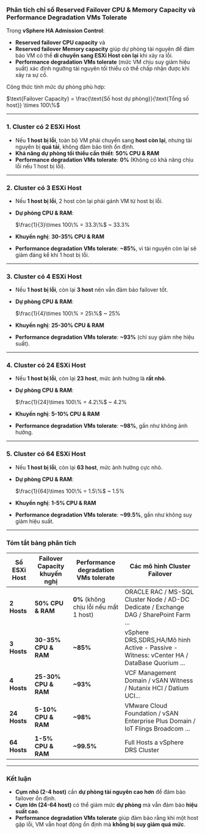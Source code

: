 ### **Phân tích chỉ số Reserved Failover CPU & Memory Capacity và Performance Degradation VMs Tolerate**  

Trong **vSphere HA Admission Control**: 

- **Reserved failover CPU capacity** và 
- **Reserved failover Memory capacity** giúp dự phòng tài nguyên để đảm bảo VM có thể **di chuyển sang ESXi Host còn lại** khi xảy ra lỗi.
- **Performance degradation VMs tolerate** (mức VM chịu suy giảm hiệu suất) xác định ngưỡng tài nguyên tối thiểu có thể chấp nhận được khi xảy ra sự cố.  

Công thức tính mức dự phòng phù hợp:  

 $\text{Failover Capacity} = \frac{\text{Số host dự phòng}}{\text{Tổng số host}} \times 100\%$

---

### **1. Cluster có 2 ESXi Host**
- Nếu **1 host bị lỗi**, toàn bộ VM phải chuyển sang **host còn lại**, nhưng tài nguyên bị **quá tải**, không đảm bảo tính ổn định.
- **Khả năng dự phòng tối thiểu cần thiết**: **50% CPU & RAM**
- **Performance degradation VMs tolerate**: **0%** (Không có khả năng chịu lỗi nếu 1 host bị lỗi).

---

### **2. Cluster có 3 ESXi Host**
- Nếu **1 host bị lỗi**, 2 host còn lại phải gánh VM từ host bị lỗi.
- **Dự phòng CPU & RAM**:  
  
  $\frac{1}{3}\times 100\% = 33.3\%$ ~ 33.3%

- **Khuyến nghị**: **30-35% CPU & RAM**
- **Performance degradation VMs tolerate**: **~85%**, vì tài nguyên còn lại sẽ giảm đáng kể khi 1 host bị lỗi.

---

### **3. Cluster có 4 ESXi Host**
- Nếu **1 host bị lỗi**, còn lại **3 host** nên vẫn đảm bảo failover tốt.
- **Dự phòng CPU & RAM**:  
  
  $\frac{1}{4}\times 100\% = 25\%$ ~ 25%
  
- **Khuyến nghị**: **25-30% CPU & RAM**
- **Performance degradation VMs tolerate**: **~93%** (chỉ suy giảm nhẹ hiệu suất).

---

### **4. Cluster có 24 ESXi Host**
- Nếu **1 host bị lỗi**, còn lại **23 host**, mức ảnh hưởng là **rất nhỏ**.
- **Dự phòng CPU & RAM**:  
  
  $\frac{1}{24}\times 100\% = 4.2\%$ ~ 4.2%
  
- **Khuyến nghị**: **5-10% CPU & RAM**
- **Performance degradation VMs tolerate**: **~98%**, gần như không ảnh hưởng.

---

### **5. Cluster có 64 ESXi Host**
- Nếu **1 host bị lỗi**, còn lại **63 host**, mức ảnh hưởng cực nhỏ.
- **Dự phòng CPU & RAM**:  
  
  $\frac{1}{64}\times 100\% = 1.5\%$ ~ 1.5%
  
- **Khuyến nghị**: **1-5% CPU & RAM**
- **Performance degradation VMs tolerate**: **~99.5%**, gần như không suy giảm hiệu suất.

---

### **Tóm tắt bảng phân tích**
| **Số ESXi Host** | **Failover Capacity khuyến nghị** | **Performance degradation VMs tolerate** | **Các mô hình Cluster Failover** |
|-----------------|---------------------------|----------------------------------|-----------------------------------|
| **2 Hosts**  | **50% CPU & RAM** | **0%** (không chịu lỗi nếu mất 1 host) | ORACLE RAC / MS-SQL Cluster Node / AD-DC Dedicate / Exchange DAG / SharePoint Farm ... |
| **3 Hosts**  | **30-35% CPU & RAM** | **~85%** | vSphere DRS,SDRS,HA/Mô hình Active - Passive - Witness: vCenter HA / DataBase Quorium ... | 
| **4 Hosts**  | **25-30% CPU & RAM** | **~93%** | VCF Management Domain / vSAN Witness / Nutanix HCI / Datium UCI... |
| **24 Hosts** | **5-10% CPU & RAM** | **~98%** | VMware Cloud Foundation / vSAN Enterprise Plus Domain / IoT Flings Broadcom ... |
| **64 Hosts** | **1-5% CPU & RAM** | **~99.5%** | Full Hosts a vSphere DRS Cluster |

---

### **Kết luận**
- **Cụm nhỏ (2-4 host)** cần **dự phòng tài nguyên cao hơn** để đảm bảo failover ổn định.
- **Cụm lớn (24-64 host)** có thể giảm mức **dự phòng** mà vẫn đảm bảo **hiệu suất cao**.
- **Performance degradation VMs tolerate** giúp đảm bảo rằng khi một host gặp lỗi, VM vẫn hoạt động ổn định mà **không bị suy giảm quá mức**.
